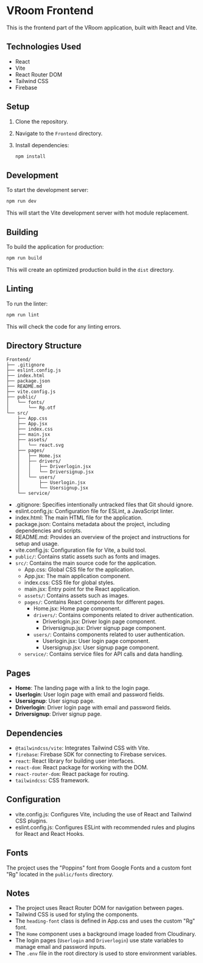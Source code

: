 # VRoom Frontend

This is the frontend part of the VRoom application, built with React and Vite.

## Technologies Used

- React
- Vite
- React Router DOM
- Tailwind CSS
- Firebase

## Setup

1.  Clone the repository.
2.  Navigate to the `Frontend` directory.
3.  Install dependencies:

    ```bash
    npm install
    ```

## Development

To start the development server:

```bash
npm run dev
```

This will start the Vite development server with hot module replacement.

## Building

To build the application for production:

```bash
npm run build
```

This will create an optimized production build in the `dist` directory.

## Linting

To run the linter:

```bash
npm run lint
```

This will check the code for any linting errors.

## Directory Structure

```
Frontend/
├── .gitignore
├── eslint.config.js
├── index.html
├── package.json
├── README.md
├── vite.config.js
├── public/
│   └── fonts/
│       └── Rg.otf
└── src/
    ├── App.css
    ├── App.jsx
    ├── index.css
    ├── main.jsx
    ├── assets/
    │   └── react.svg
    ├── pages/
    │   ├── Home.jsx
    │   ├── drivers/
    │   │   ├── Driverlogin.jsx
    │   │   └── Driversignup.jsx
    │   └── users/
    │       ├── Userlogin.jsx
    │       └── Usersignup.jsx
    └── service/
```

- .gitignore: Specifies intentionally untracked files that Git should ignore.
- eslint.config.js: Configuration file for ESLint, a JavaScript linter.
- index.html: The main HTML file for the application.
- package.json: Contains metadata about the project, including dependencies and scripts.
- README.md: Provides an overview of the project and instructions for setup and usage.
- vite.config.js: Configuration file for Vite, a build tool.
- `public/`: Contains static assets such as fonts and images.
- `src/`: Contains the main source code for the application.
  - App.css: Global CSS file for the application.
  - App.jsx: The main application component.
  - index.css: CSS file for global styles.
  - main.jsx: Entry point for the React application.
  - `assets/`: Contains assets such as images.
  - `pages/`: Contains React components for different pages.
    - Home.jsx: Home page component.
    - `drivers/`: Contains components related to driver authentication.
      - Driverlogin.jsx: Driver login page component.
      - Driversignup.jsx: Driver signup page component.
    - `users/`: Contains components related to user authentication.
      - Userlogin.jsx: User login page component.
      - Usersignup.jsx: User signup page component.
  - `service/`: Contains service files for API calls and data handling.

## Pages

- **Home**: The landing page with a link to the login page.
- **Userlogin**: User login page with email and password fields.
- **Usersignup**: User signup page.
- **Driverlogin**: Driver login page with email and password fields.
- **Driversignup**: Driver signup page.

## Dependencies

- `@tailwindcss/vite`: Integrates Tailwind CSS with Vite.
- `firebase`: Firebase SDK for connecting to Firebase services.
- `react`: React library for building user interfaces.
- `react-dom`: React package for working with the DOM.
- `react-router-dom`: React package for routing.
- `tailwindcss`: CSS framework.

## Configuration

- vite.config.js: Configures Vite, including the use of React and Tailwind CSS plugins.
- eslint.config.js: Configures ESLint with recommended rules and plugins for React and React Hooks.

## Fonts

The project uses the "Poppins" font from Google Fonts and a custom font "Rg" located in the `public/fonts` directory.

## Notes

- The project uses React Router DOM for navigation between pages.
- Tailwind CSS is used for styling the components.
- The `heading-font` class is defined in App.css and uses the custom "Rg" font.
- The `Home` component uses a background image loaded from Cloudinary.
- The login pages (`Userlogin` and `Driverlogin`) use state variables to manage email and password inputs.
- The `.env` file in the root directory is used to store environment variables.
